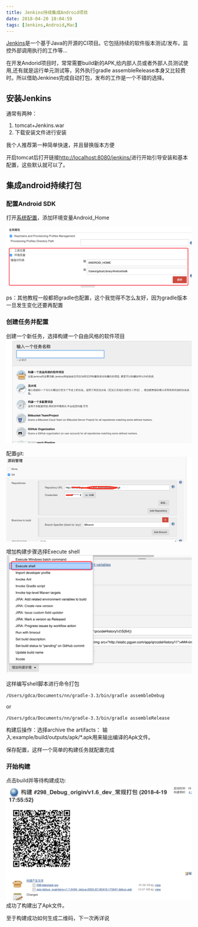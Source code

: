 ```yaml
---
title: Jenkins持续集成Android项目
date: 2018-04-20 10:04:59
tags: [Jenkins,Android,Mac]
---
```


[Jenkins](http://jenkins-ci.org/)是一个基于Java的开源的CI项目。它包括持续的软件版本测试/发布，监控外部调用执行的工作等...

在开发Andorid项目时，常常需要build新的APK,给内部人员或者外部人员测试使用,还有就是运行单元测试等，另外执行gradle assembleRelease本身又比较费时。所以借助Jenkines完成自动打包，发布的工作是一个不错的选择。

## 安装Jenkins

通常有两种：

1. tomcat+Jenkins.war
2. 下载安装文件进行安装

我个人推荐第一种简单快速，并且替换版本方便

开启tomcat后打开链接[http://localhost:8080/jenkins/](http://localhost:8080/jenkins/)进行开始引导安装和基本配置，这些默认就可以了。
<!-- more -->
## 集成android持续打包

### 配置Android SDK 

打开[系统配置](http://localhost:8080/jenkins/configure)，添加环境变量Android_Home

![](/assets/img/jenkinsconfig.png)

ps：其他教程一般都把gradle也配置，这个我觉得不怎么友好，因为gradle版本一旦发生变化还要再配置

### 创建任务并配置
创建一个新任务，选择构建一个自由风格的软件项目
![](/assets/img/jenkinstask.png)

配置git:
![](/assets/img/jenkinsgit.png)

增加构建步骤选择Execute shell
![](/assets/img/jenkinsshell.png)

这样编写shell脚本进行命令打包
```
/Users/gdca/Documents/nn/gradle-3.3/bin/gradle assembleDebug
```
or
```
/Users/gdca/Documents/nn/gradle-3.3/bin/gradle assembleRelease
```

构建后操作：选择archive the artifacts：
输入:example/build/outputs/apk/*.apk用来输出编译的Apk文件。

保存配置，这样一个简单的构建任务就配置完成

###  开始构建

点击build并等待构建成功:
![](/assets/img/jenkinsbuild.png)
成功了构建出了Apk文件。

至于构建成功如何生成二维码，下一次再详说